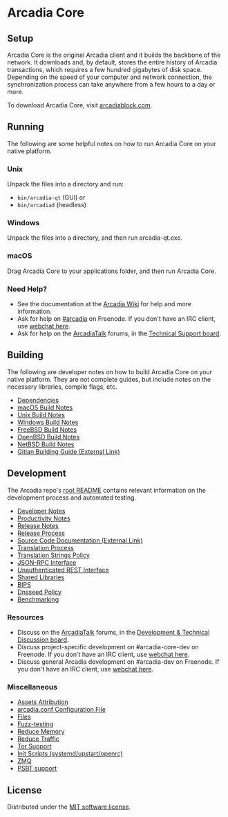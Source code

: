 Arcadia Core
=============

Setup
---------------------
Arcadia Core is the original Arcadia client and it builds the backbone of the network. It downloads and, by default, stores the entire history of Arcadia transactions, which requires a few hundred gigabytes of disk space. Depending on the speed of your computer and network connection, the synchronization process can take anywhere from a few hours to a day or more.

To download Arcadia Core, visit [arcadiablock.com](https://arcadiablock.com/en/download/).

Running
---------------------
The following are some helpful notes on how to run Arcadia Core on your native platform.

### Unix

Unpack the files into a directory and run:

- `bin/arcadia-qt` (GUI) or
- `bin/arcadiad` (headless)

### Windows

Unpack the files into a directory, and then run arcadia-qt.exe.

### macOS

Drag Arcadia Core to your applications folder, and then run Arcadia Core.

### Need Help?

* See the documentation at the [Arcadia Wiki](https://en.arcadia.it/wiki/Main_Page)
for help and more information.
* Ask for help on [#arcadia](https://webchat.freenode.net/#arcadia) on Freenode. If you don't have an IRC client, use [webchat here](https://webchat.freenode.net/#arcadia).
* Ask for help on the [ArcadiaTalk](https://arcadiatalk.org/) forums, in the [Technical Support board](https://arcadiatalk.org/index.php?board=4.0).

Building
---------------------
The following are developer notes on how to build Arcadia Core on your native platform. They are not complete guides, but include notes on the necessary libraries, compile flags, etc.

- [Dependencies](dependencies.md)
- [macOS Build Notes](build-osx.md)
- [Unix Build Notes](build-unix.md)
- [Windows Build Notes](build-windows.md)
- [FreeBSD Build Notes](build-freebsd.md)
- [OpenBSD Build Notes](build-openbsd.md)
- [NetBSD Build Notes](build-netbsd.md)
- [Gitian Building Guide (External Link)](https://github.com/arcadia-core/docs/blob/master/gitian-building.md)

Development
---------------------
The Arcadia repo's [root README](/README.md) contains relevant information on the development process and automated testing.

- [Developer Notes](developer-notes.md)
- [Productivity Notes](productivity.md)
- [Release Notes](release-notes.md)
- [Release Process](release-process.md)
- [Source Code Documentation (External Link)](https://doxygen.arcadiablock.com/)
- [Translation Process](translation_process.md)
- [Translation Strings Policy](translation_strings_policy.md)
- [JSON-RPC Interface](JSON-RPC-interface.md)
- [Unauthenticated REST Interface](REST-interface.md)
- [Shared Libraries](shared-libraries.md)
- [BIPS](bips.md)
- [Dnsseed Policy](dnsseed-policy.md)
- [Benchmarking](benchmarking.md)

### Resources
* Discuss on the [ArcadiaTalk](https://arcadiatalk.org/) forums, in the [Development & Technical Discussion board](https://arcadiatalk.org/index.php?board=6.0).
* Discuss project-specific development on #arcadia-core-dev on Freenode. If you don't have an IRC client, use [webchat here](https://webchat.freenode.net/#arcadia-core-dev).
* Discuss general Arcadia development on #arcadia-dev on Freenode. If you don't have an IRC client, use [webchat here](https://webchat.freenode.net/#arcadia-dev).

### Miscellaneous
- [Assets Attribution](assets-attribution.md)
- [arcadia.conf Configuration File](arcadia-conf.md)
- [Files](files.md)
- [Fuzz-testing](fuzzing.md)
- [Reduce Memory](reduce-memory.md)
- [Reduce Traffic](reduce-traffic.md)
- [Tor Support](tor.md)
- [Init Scripts (systemd/upstart/openrc)](init.md)
- [ZMQ](zmq.md)
- [PSBT support](psbt.md)

License
---------------------
Distributed under the [MIT software license](/COPYING).
